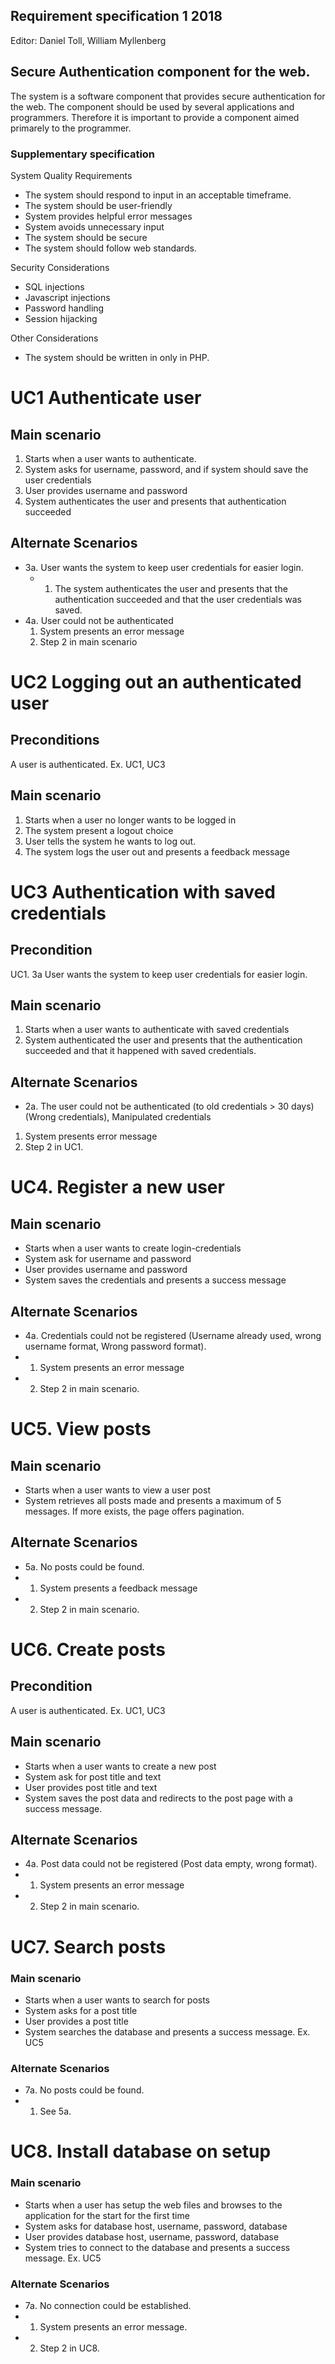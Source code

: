 ## Requirement specification 1 2018

Editor: Daniel Toll, William Myllenberg

## Secure Authentication component for the web.

The system is a software component that provides secure authentication for the web. The component should be used by several applications and programmers. Therefore it is important to provide a component aimed primarely to the programmer.

### Supplementary specification

System Quality Requirements

- The system should respond to input in an acceptable timeframe.
- The system should be user-friendly
- System provides helpful error messages
- System avoids unnecessary input
- The system should be secure
- The system should follow web standards.

Security Considerations

- SQL injections
- Javascript injections
- Password handling
- Session hijacking

Other Considerations

- The system should be written in only in PHP.

# UC1 Authenticate user

## Main scenario

1.  Starts when a user wants to authenticate.
2.  System asks for username, password, and if system should save the user credentials
3.  User provides username and password
4.  System authenticates the user and presents that authentication succeeded

## Alternate Scenarios

- 3a. User wants the system to keep user credentials for easier login.
  - 1.  The system authenticates the user and presents that the authentication succeeded and that the user credentials was saved.
- 4a. User could not be authenticated
  1.  System presents an error message
  2.  Step 2 in main scenario

# UC2 Logging out an authenticated user

## Preconditions

A user is authenticated. Ex. UC1, UC3

## Main scenario

1.  Starts when a user no longer wants to be logged in
2.  The system present a logout choice
3.  User tells the system he wants to log out.
4.  The system logs the user out and presents a feedback message

# UC3 Authentication with saved credentials

## Precondition

UC1. 3a User wants the system to keep user credentials for easier login.

## Main scenario

1.  Starts when a user wants to authenticate with saved credentials
2.  System authenticated the user and presents that the authentication succeeded and that it happened with saved credentials.

## Alternate Scenarios

- 2a. The user could not be authenticated (to old credentials > 30 days) (Wrong credentials), Manipulated credentials

1. System presents error message
2. Step 2 in UC1.

# UC4. Register a new user

## Main scenario

- Starts when a user wants to create login-credentials
- System ask for username and password
- User provides username and password
- System saves the credentials and presents a success message

## Alternate Scenarios

- 4a. Credentials could not be registered (Username already used, wrong username format, Wrong password format).
- 1. System presents an error message
- 2. Step 2 in main scenario.

# UC5. View posts

## Main scenario

- Starts when a user wants to view a user post
- System retrieves all posts made and presents a maximum of 5 messages. If more exists, the page offers pagination.

## Alternate Scenarios

- 5a. No posts could be found.
- 1. System presents a feedback message
- 2. Step 2 in main scenario.

# UC6. Create posts

## Precondition

A user is authenticated. Ex. UC1, UC3

## Main scenario

- Starts when a user wants to create a new post
- System ask for post title and text
- User provides post title and text
- System saves the post data and redirects to the post page with a success message.

## Alternate Scenarios

- 4a. Post data could not be registered (Post data empty, wrong format).
- 1. System presents an error message
- 2. Step 2 in main scenario.

# UC7. Search posts

### Main scenario

- Starts when a user wants to search for posts
- System asks for a post title
- User provides a post title
- System searches the database and presents a success message. Ex. UC5

### Alternate Scenarios

- 7a. No posts could be found.
- 1. See 5a.

# UC8. Install database on setup

### Main scenario

- Starts when a user has setup the web files and browses to the application for the start for the first time
- System asks for database host, username, password, database
- User provides database host, username, password, database
- System tries to connect to the database and presents a success message. Ex. UC5

### Alternate Scenarios

- 7a. No connection could be established.
- 1. System presents an error message.
- 2. Step 2 in UC8.

